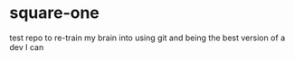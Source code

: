 # square-one
test repo to re-train my brain into using git and being the best version of a dev I can
